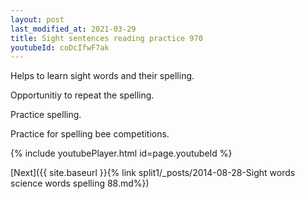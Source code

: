 ```yaml
---
layout: post
last_modified_at: 2021-03-29
title: Sight sentences reading practice 970
youtubeId: coDcIfwF7ak
---
```

 
 
Helps to learn sight words and their spelling.

Opportunitiy to repeat the spelling. 

Practice spelling. 
 
Practice for spelling bee competitions. 
 
{% include youtubePlayer.html id=page.youtubeId %}
 
 

[Next]({{ site.baseurl }}{% link  split1/_posts/2014-08-28-Sight words science words spelling 88.md%})
 
